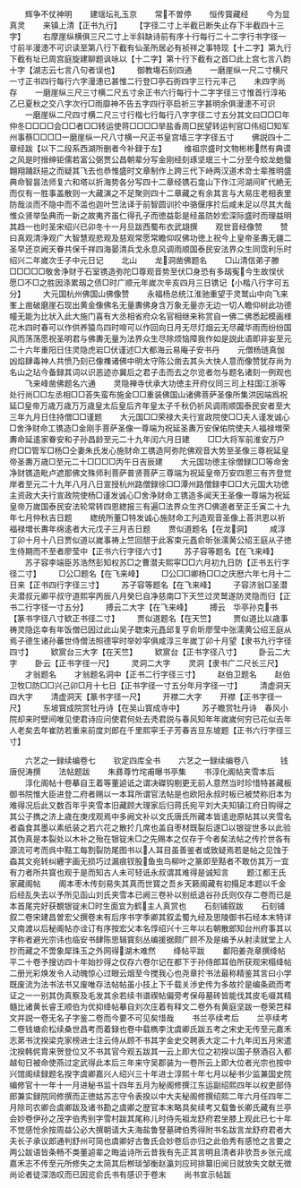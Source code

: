 <!-- { "loadSidebar": true } -->
　　辉争不仗神明
　　建瑶坛礼玉京
　　常不曽停
　　恒传寳藏经
　　今为显真灵
　　来镇上清【正书九行】
　　【字径二寸上半截已断失止存下半截四十三字】
　　右摩崖纵横俱三尺二寸上半斜缺诗前有序十行每行二十二字行书字径一寸前半漫漶不可识读至第八行下截有仙圣所居必有祯祥之事特现【十二字】第九行下截有址已周宫庭旋建聊题讽咏以【十二字】第十行下截有之首□此上宫七言八韵十字【湖志云七言八句者误也】
　　御教塲石刻四通
　　一磨崖纵一尺二寸横尺一寸正书四行每行六字漫漶已甚惟二行登□亭石衖四字三行元丰己
　　未四字尚存
　　一磨崖纵三尺三寸横二尺五寸余正书六行每行十二字字径三寸惟首行淳祐乙巳夏秋之交八字次行□雨靡神不告五字四行亭启祈三字甚明余俱漫漶不可识
　　一磨崖纵二尺四寸横二尺三寸行楷七行每行八字字径二寸五分其文曰□□□年仲冬□□□□会□□者□□转运使蒋□□□□举盐香周□民望转运判官□伟绍□知军州事蔡□□□□一磨崖纵一尺八寸横一尺正书皇宫墙三字字径五寸
　　佛説四十二章经跋【以下二段系西湖所删者今补録于左】
　　维祖宗盛时文物彬彬然有典谟之风是时搢绅钜儒若富公弼贾公昌朝辈分写金刚经刻琢坚珉三十二分至今蛟龙虵蜃翺翔踊跃挹之而疑其飞去也恭惟盛时文章制作上跨三代下峙两汉道术竒士辈推明盛典命智昙法师复六和塔以折海势各分写四十二章经镌石龛山下作江河湖间旷代絶无而仅有一胜事盖散则一大藏演之不足聚则四十二章藏之有余其言与大易庄老相表里防哉淡而不隐中而不滥也迦叶竺法译于前智圆训扵中骆偃序扵后咸未足以尽其大哉惟众贤举坠典而一新之故夷齐虽仁得孔子而徳益彰是经虽防妙宏深际盛时而理益明其趋一也时圣宋绍兴已卯冬十一月旦跋西蜀布衣武翃撰
　　观世音经像赞
　　赞曰真观清浄观广大智慧观悲观及慈观常愿常瞻仰叹佛功徳上祝今上皇帝圣夀无疆二圣早还京阙天眷共保千祥四海晏清兵戈永息风调雨顺国泰民安法界众生同霑利乐时绍兴二年嵗次壬子中元日记
　　北山
　　龙洞凿佛题名
　　□山清信弟子滕□□□□□敬舍浄财于石室镌造弥陀□尊观音势至伏□身恐有多刼寃今生故悮伏愿□不□之胜因涤累刼之债□时广顺元年嵗次辛亥四月三日镌记【小楷八行字可五分】
　　大元国杭州佛国山佛像赞
　　永福杨总统江淮驰重望于灵鹫山中向飞来峯上凿破磨崖石现出黄金像佛名无量夀佛身含万象无量亦无边一切人瞻仰树此功德幢无能为比状入此大施门喜有大丞相省府众名官相继来称赏自一佛二佛悉起模画様花木四时春可以作供养猿鸟四时啼可以作回向日月无尽灯烟云无尽藏华雨而纷纷国风而荡荡愿祝圣明君与佛夀无量为法界众生尽除烦恼障我作如是説此语即非妄至元二十六年重阳日住灵隐虎岩□伏谨述□大都海云易庵子安书丹
　　元僧杨琏真伽凶焰肆毒神人共愤乃刻已像襍诸佛中明太守陈公凿去其头大快人意而像赞犹存尚为名山之玷今备録其词以识恶迹亦冀后之君子击而去之尔览者勿与题名诸刻一例观也
　　飞来峰凿佛题名六通
　　灵隐禅寺伏承大功徳主开府仪同三司上柱国江浙等处行尚□□左丞相□□荅失蛮布施金□□重装佛国山诸佛菩萨圣像所集洪因端爲祝延□皇帝万歳万歳万万歳皇太后皇后齐年皇太子千秋仍祈风调雨顺国泰民安者至大三年九月日住持僧□□谨题
　　大元国□□荣禄大夫行宣政院使□□夫人谨发诚心□舍浄财命工镌造□金刚手菩萨圣像一尊端为祝延圣夀万安保佑院使夫人福禄増荣夀命延逺家眷安和子孙昌龄至元二十九年闰六月日建
　　□□大将军前淮安万户府□□管军□杨□仝妻朱氏发心施财命工镌造阿弥陀佛观音大势至圣像三尊祝延皇帝圣夀万歳□至元二十□□□□丙午日吉辰建
　　大元国功徳主徐僧録□□等命舍净财镌造毗卢遮那佛文殊师利菩萨普贤菩萨三尊端为祝延皇帝万安四恩三有齐登觉岸者至元二十九年八月八日宣授杭州路僧録徐□□潭州路僧録李□□大元国大功徳主资政大夫行宣政院使杨□谨发诚心□舍浄财命工镌造多闻天王圣像一尊端为祝延皇帝万嵗国泰民安法轮常转四恩緫报三有遍□法界众生齐□佛道者至正壬寅二十九年七月仲秋吉日题
　　緫统所董□特发诚心施财命工刋造观音圣像上荅洪恩以祈福禄増长夀年绵逺者大元戊子三月吉日题
　　贾似道题名【在龙洞】
　　咸淳丁卯十月十八日贾似道以嵗事祷上竺回憇于此客束元嚞俞昕张濡黄公绍王庭从子徳生侍期而不至者廖莹中【正书六行字径六寸】
　　苏子容等题名【在飞来峰】
　　苏子容李端臣苏浩然彭知权苏□之曹潜夫熙寜□□六月初九日防【正书五行字径二寸】
　　□公□题名【在飞来峰】
　　□公□□卿杨□□之庆厯六年七月十二日来【正书四行字径三寸】
　　苏子容等题名【在飞来峰】
　　子容济翁□圣潜夫潜叔元卿平叔守道熙寜丙辰八月癸巳自净慈南□下天竺过灵鹫遂防灵隐而归【正书二行字径一寸五分】
　　搏云二大字【在飞来峰】
　　搏云　华亭孙克书【篆书字径八寸欵正书径二寸】
　　贾似道题名【在天竺】
　　贾似道比以歳事祷灵隐迄幸有年饭僧已因过此山吴子聦束元嚞邱复亨俞昕廖莹中张濡黄公绍王庭从焉子德生诸孙蕃世侍僧法照德寜时举妙寜俱咸淳三年嵗丁卯十月望【隶书九行字径四寸】
　　欵賔台三大字【在天竺】
　　欵賔台【正书字径八寸】
　　卧云二大字
　　卧云【正书字径一尺】
　　灵洞二大字
　　灵洞【隶书广二尺长三尺】
　　才翁题名
　　才翁题名洞中【正书二行字径三寸】
　　赵伯卫题名
　　赵伯卫牧□防□□兴己卯□月十七日【正书字径一寸五分年月字径一寸】
　　清虚洞天四大字
　　清虚洞天【篆书字径一尺】
　　开襟二大字
　　开襟【正书字径一尺】
　　东坡寳成院赏牡丹诗【在吴山寳成寺中】
　　苏子瞻赏牡丹诗　春风小院却来时壁间唯见使君诗应问使君何处去凴君説与春风知年年嵗嵗何穷已花似去年人老矣去年崔防若重来前度刘郎在千里熙寜壬子芳春吉旦东坡题【正书六行字径三寸】














　　六艺之一録续编卷七
　　钦定四库全书
　　六艺之一録续编卷八　　　　钱唐倪涛撰
　　法帖题跋
　　朱彞尊竹垞甫曝书亭集
　　书淳化阁帖夹雪本后
　　淳化阁帖十卷摹自王着等董逌诋之谓决磔钩剔更无前人意然当时珍惜特甚藏板御书院惟大臣进登二府者赐以一本耳所谓官法帖是也欧阳永叔时板已被焚称旧本为难得况后此又数百年乎夹雪本旧藏顾大理家后归蒋氏宛平刘大夫知镇江府日购得之其公子擕之济上歳在庚戌观焉中多阙文补以文氏唐氏所藏本皆逺逊原帖其以夹雪名者螙食其墨以素纸装之若六花之散扵几席也盖自枣材既裂后遂□以银锭世多以此验其伪真是本裂处以木补之殆在银锭未□之先赐本之仅存于今者矣法帖之传扵世各有源流可考而呉中黠工每割裂防尾图书以人耳目虽善鉴者或致疑焉若是帖之见蚀于螙其文宛转纠纒字画无损巧过漏痕钗股鱼虫鸟柳叶之篆即至黠者不敢仿其万一宜有力者所共寳也观于是而知古人未可轻诋永叔谓其难得是诚知言
　　题江都王氏家藏阁帖
　　阁本枣木传刻易失其真而世寳之吾乡天籁阁藏有初搨足本题以千金后经乱失去以予所见函山刘氏夹雪本已阙三卷补以别纸退谷孙氏则仅存二卷而已是本首尾完好获覩银锭未□时生面宜为鹤主人真赏也
　　石刻铺叙跋
　　石刻铺叙二卷宋建昌曽宏父撰卷末有后序书字季卿其叙孟蜀九经及思陵御书石经本末特详又南渡以后秘阁帖亦诠订有序按宏父本名惇绍兴十三年以右朝散郎知台州府事其以字称者避光宗讳也临安书肆陈思辑寳刻丛编援据颇广顾不及是编予从射渎就堂上人抄而藏之不啻象犀珠玉之外网得湖木难然
　　绛帖平跋
　　鄱阳姜尧章撰绛帖平二十卷予搜访四十年始抄得之仅存六卷尔记在都下于孙侍郎耳伯所获观宋榻绛帖二册光彩焕发令人动魄惊心过眼云烟至今搅我心也尧章扵书法最称精鉴其言曰小学既废流为法书法书又废唯存法帖帖虽小技上下千载关渉史传为多故扵是编条疏而考证之一一别其伪真察及毛发其余若续书谱禊帖偏旁考保母墓砖皆能伐其皮毛啜其精髓比诸黄长睿王顺伯为优抑绛帖摹自刘次庄着有释文二卷外有黄庭坚跋一卷荣芑释文并説一卷无名子字鉴二卷而今要不可见矣惜哉
　　书兰亭续考后
　　兰亭续考二卷钱塘俞松续桑世昌考而着録也卷中载檇李沈虞卿氏跋五考之宋史无传至元嘉禾志苐书沈揆梁克家榜进士注云侍从顾不书其字金史交聘表大定二十九年闰五月宋遣沈揆韩侂胄来贺登位又不书其官今观五跋其一云上即大位之初揆以国子祭酒召入都越旬日被命使燕过定武得此本后三年来守吴郡装为一卷所云上即大位者光宗也按中兴馆阁续録题名揆字虞卿嘉兴人绍兴三十年进士淳熙十年七月以秘书少监兼国史院编修官十一年十一月进秘书监十四年五月为秘阁修撰江东运副绍熙四年以权吏部侍郎兼实録院同修撰而正徳姑苏志守令表揆以中大夫秘阁修撰绍熙二年六月任四年二月除司农卿合虞卿跋及诸书勘之虞卿之歴官本末略具矣续考又载鲁长卿氏藏有兰亭会妙卷伊孙之茂字伯秀别字雪村跋其尾称儿时侍先祖龙舒府君坐膝上观此已七十年不觉感怆余按周益公必大撰朝请大夫海盐鲁詧墓碑伯秀得附书名跋言龙舒府君者大夫长子承议郎通判舒州可简也虞卿好古鲁氏会妙卷后亦归之此伯秀有感怆之言要之两公跋语皆条畅不类董逌辈之晦澁诗所云昔我有先正其言明且清者非欤吾乡张元成嘉禾志不传至元所修失之太简其后栁琰邹衡赵瀛刘应珂排纂旧闻日就放失文献无徴尚论者徒深浩叹而已因览俞氏书有感识于卷末
　　尚书宣示帖跋
